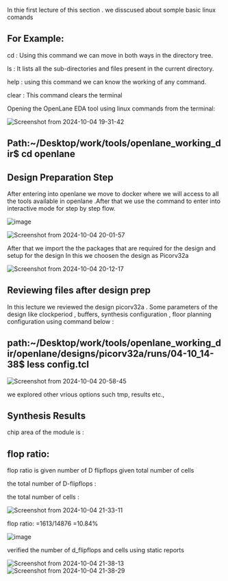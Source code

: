 In thie first lecture of this section . we disscused about somple basic linux comands 

For Example:
------------
cd : Using this command we can move in both ways in the directory tree.

ls : It lists all the sub-directories and files present in the current directory.

help : using this command we can know the working of any command.

clear : This command clears the terminal

Opening the OpenLane EDA tool using linux commands from the terminal:

![Screenshot from 2024-10-04 19-31-42](https://github.com/user-attachments/assets/8308cde6-0254-42cb-a143-9f4443f96a35)

Path:~/Desktop/work/tools/openlane_working_dir$ cd openlane
------

Design Preparation Step
----------------------
After entering into openlane we move to docker where we will access to all the tools available in openlane .After that we use the command to enter into interactive mode for step by step flow.

![image](https://github.com/user-attachments/assets/2848ed59-3ce0-4c43-bd8d-1eea6ab7451d)



![Screenshot from 2024-10-04 20-01-57](https://github.com/user-attachments/assets/0c6e47a3-5b1a-42d6-90f4-861b5c19a19a)

After that we import the the packages that are required for the design and setup for the design
In this we choosen the design as Picorv32a

![Screenshot from 2024-10-04 20-12-17](https://github.com/user-attachments/assets/31910c8c-3b56-4a6c-8d16-0275a8a57deb)

Reviewing files after design prep
---
In this lecture we reviewed the design picorv32a . Some parameters of the design like clockperiod , buffers, synthesis configuration , floor planning configuration using command below :

path:~/Desktop/work/tools/openlane_working_dir/openlane/designs/picorv32a/runs/04-10_14-38$ less config.tcl
--

![Screenshot from 2024-10-04 20-58-45](https://github.com/user-attachments/assets/25f5c16e-094a-45e1-974b-4c48d28f0e2a)

we explored other vrious options such tmp, results etc.,

Synthesis Results
--------------------------

chip area of the module is :


flop ratio:
--
flop ratio is given number of D flipflops given total number of cells

the total number of D-flipflops :


the total number of cells :

![Screenshot from 2024-10-04 21-33-11](https://github.com/user-attachments/assets/f9fd49cd-d561-4e29-ab05-cedc0b538e97)

flop ratio:
                   =1613/14876
                   =10.84%

![image](https://github.com/user-attachments/assets/202b00fd-3923-428b-8d11-2fc6cefda502)

                   
verified the number of d_flipflops and cells using static reports 

![Screenshot from 2024-10-04 21-38-13](https://github.com/user-attachments/assets/207cb597-dd1e-4ae2-a976-bc08b4f79abd)
![Screenshot from 2024-10-04 21-38-29](https://github.com/user-attachments/assets/c600c7fd-5573-4215-bb2b-b0e6b7b58350)

